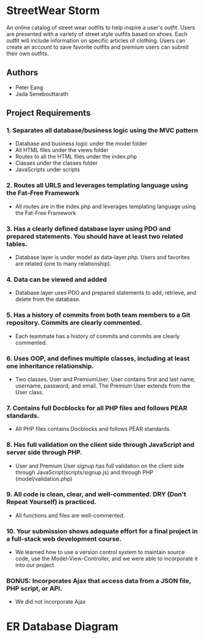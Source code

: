 # StreetWear Storm
An online catalog of street wear outfits to help inspire a user's outfit.
Users are presented with a variety of street style outfits based on shoes. 
Each outfit will include information on specific articles of clothing. 
Users can create an account to save favorite outfits and premium users can submit their own outfits.

## Authors
* Peter Eang
* Jada Senebouttarath

## Project Requirements
### 1. Separates all database/business logic using the MVC pattern
* Database and business logic under the model folder
* All HTML files under the views folder
* Routes to all the HTML files under the index.php
* Classes under the classes folder
* JavaScripts under scripts

### 2. Routes all URLS and leverages templating language using the Fat-Free Framework
* All routes are in the index.php and leverages templating language using the Fat-Free Framework

### 3. Has a clearly defined database layer using PDO and prepared statements. You should have at least two related tables.
* Database layer is under model as data-layer.php. Users and favorites are related (one to many relationship).

### 4. Data can be viewed and added
* Database layer uses PDO and prepared statements to add, retrieve, and delete from the database.

### 5. Has a history of commits from both team members to a Git repository. Commits are clearly commented.
* Each teammate has a history of commits and commits are clearly commented. 

### 6. Uses OOP, and defines multiple classes, including at least one inheritance relationship.
* Two classes. User and PremiumUser. User contains first and last name, username, password, and email. The Premium User 
extends from the User class.
  
### 7. Contains full Docblocks for all PHP files and follows PEAR standards.
* All PHP files contains Docblocks and follows PEAR standards.

### 8. Has full validation on the client side through JavaScript and server side through PHP.
* User and Premium User signup has full validation on the client side through JavaScript(scripts/signup.js)  and
through PHP (model/validation.php)
  
### 9. All code is clean, clear, and well-commented. DRY (Don't Repeat Yourself) is practiced.
* All functions and files are well-commented.

### 10. Your submission shows adequate effort for a final project in a full-stack web development course.
* We learned how to use a version control system to maintain source code, use the Model-View-Controller, and we
were able to incorporate it into our project.

### BONUS: Incorporates Ajax that access data from a JSON file, PHP script, or API.
* We did not incorporate Ajax

# ER Database Diagram
